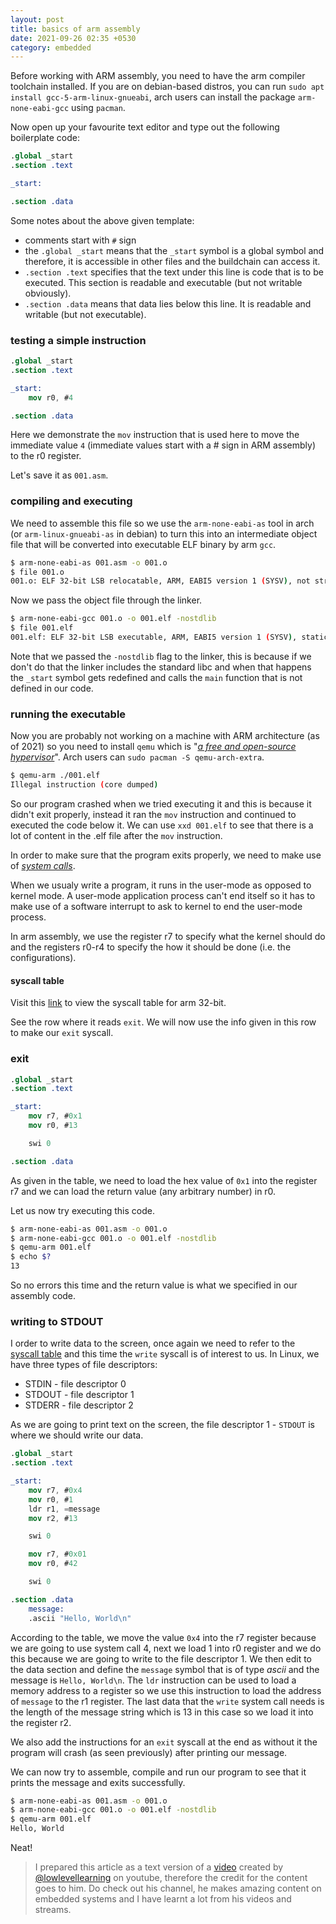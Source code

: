 ```yaml
---
layout: post
title: basics of arm assembly
date: 2021-09-26 02:35 +0530
category: embedded
---
```


Before working with ARM assembly, you need to have the arm compiler toolchain installed. If you are on debian-based distros, you can run `sudo apt install gcc-5-arm-linux-gnueabi`, arch users can install the package `arm-none-eabi-gcc` using `pacman`.

Now open up your favourite text editor and type out the following boilerplate code:

```nasm
.global _start
.section .text

_start:

.section .data
```

Some notes about the above given template:
* comments start with `#` sign
* the `.global _start` means that the `_start` symbol is a global symbol and therefore, it is accessible in other files and the buildchain can access it.
* `.section .text` specifies that the text under this line is code that is to be executed. This section is readable and executable (but not writable obviously).
* `.section .data` means that data lies below this line. It is readable and writable (but not executable).

### testing a simple instruction

```nasm
.global _start
.section .text

_start:
    mov r0, #4

.section .data
```

Here we demonstrate the `mov` instruction that is used here to move the immediate value `4` (immediate values start with a # sign in ARM assembly) to the r0 register.

Let's save it as `001.asm`.

### compiling and executing

We need to assemble this file so we use the `arm-none-eabi-as` tool in arch (or `arm-linux-gnueabi-as` in debian) to turn this into an intermediate object file that will be converted into executable ELF binary by arm `gcc`.

```sh
$ arm-none-eabi-as 001.asm -o 001.o
$ file 001.o
001.o: ELF 32-bit LSB relocatable, ARM, EABI5 version 1 (SYSV), not stripped
```

Now we pass the object file through the linker.

```sh
$ arm-none-eabi-gcc 001.o -o 001.elf -nostdlib
$ file 001.elf
001.elf: ELF 32-bit LSB executable, ARM, EABI5 version 1 (SYSV), statically linked, not stripped
```

Note that we passed the `-nostdlib` flag to the linker, this is because if we don't do that the linker includes the standard libc and when that happens the `_start` symbol gets redefined and calls the `main` function that is not defined in our code.

### running the executable

Now you are probably not working on a machine with ARM architecture (as of 2021) so you need to install `qemu` which is "[*a free and open-source hypervisor*](https://www.qemu.org/)". Arch users can `sudo pacman -S qemu-arch-extra`.

```sh
$ qemu-arm ./001.elf
Illegal instruction (core dumped)
```

So our program crashed when we tried executing it and this is because it didn't exit properly, instead it ran the `mov` instruction and continued to executed the code below it. We can use `xxd 001.elf` to see that there is a lot of content in the .elf file after the `mov` instruction.

In order to make sure that the program exits properly, we need to make use of [*system calls*](https://en.wikipedia.org/wiki/System_call).

When we usualy write a program, it runs in the user-mode as opposed to kernel mode. A user-mode application process can't end itself so it has to make use of a software interrupt to ask to kernel to end the user-mode process.

In arm assembly, we use the register r7 to specify what the kernel should do and the registers r0-r4 to specify the how it should be done (i.e. the configurations).

#### syscall table

Visit this [link](https://chromium.googlesource.com/chromiumos/docs/+/HEAD/constants/syscalls.md#arm-32_bit_EABI) to view the syscall table for arm 32-bit.

See the row where it reads `exit`. We will now use the info given in this row to make our `exit` syscall.

### exit

```nasm
.global _start
.section .text

_start:
    mov r7, #0x1
    mov r0, #13

    swi 0

.section .data
```

As given in the table, we need to load the hex value of `0x1` into the register r7 and we can load the return value (any arbitrary number) in r0.

Let us now try executing this code.

```sh
$ arm-none-eabi-as 001.asm -o 001.o
$ arm-none-eabi-gcc 001.o -o 001.elf -nostdlib
$ qemu-arm 001.elf
$ echo $?
13
```

So no errors this time and the return value is what we specified in our assembly code.

### writing to STDOUT

I order to write data to the screen, once again we need to refer to the [syscall table](https://chromium.googlesource.com/chromiumos/docs/+/HEAD/constants/syscalls.md#arm-32_bit_EABI) and this time the `write` syscall is of interest to us. In Linux, we have three types of file descriptors:

* STDIN - file descriptor 0
* STDOUT - file descriptor 1
* STDERR - file descriptor 2

As we are going to print text on the screen, the file descriptor 1 - `STDOUT` is where we should write our data.

```nasm
.global _start
.section .text

_start:
    mov r7, #0x4
    mov r0, #1
    ldr r1, =message
    mov r2, #13

    swi 0

    mov r7, #0x01
    mov r0, #42

    swi 0

.section .data
    message:
    .ascii "Hello, World\n"
```

According to the table, we move the value `0x4` into the r7 register because we are going to use system call 4, next we load 1 into r0 register and we do this because we are going to write to the file descriptor 1. We then edit to the data section and define the `message` symbol that is of type *ascii* and the message is `Hello, World\n`. The `ldr` instruction can be used to load a memory address to a register so we use this instruction to load the address of `message` to the r1 register. The last data that the `write` system call needs is the length of the message string which is 13 in this case so we load it into the register r2.

We also add the instructions for an `exit` syscall at the end as without it the program will crash (as seen previously) after printing our message. 

We can now try to assemble, compile and run our program to see that it prints the message and exits successfully.

```sh
$ arm-none-eabi-as 001.asm -o 001.o
$ arm-none-eabi-gcc 001.o -o 001.elf -nostdlib
$ qemu-arm 001.elf
Hello, World
```

Neat!

> I prepared this article as a text version of a [video](https://www.youtube.com/watch?v=FV6P5eRmMh8) created by [@lowlevellearning](https://www.youtube.com/c/LowLevelLearning/) on youtube, therefore the credit for the content goes to him. Do check out his channel, he makes amazing content on embedded systems and I have learnt a lot from his videos and streams.